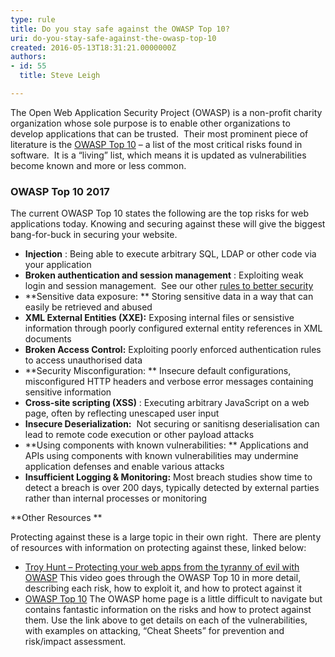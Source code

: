 ```yaml
---
type: rule
title: Do you stay safe against the OWASP Top 10?
uri: do-you-stay-safe-against-the-owasp-top-10
created: 2016-05-13T18:31:21.0000000Z
authors:
- id: 55
  title: Steve Leigh

---
```


The Open Web Application Security Project (OWASP) is a non-profit charity organization whose sole purpose is to enable other organizations to develop applications that can be trusted.  Their most prominent piece of literature is the [OWASP Top 10](https&#58;//www.owasp.org/index.php/Top_10-2017_Top_10) – a list of the most critical risks found in software.  It is a “living” list, which means it is updated as vulnerabilities become known and more or less common.
 
### OWASP Top 10 2017


The current OWASP Top 10 states the following are the top risks for web applications today. Knowing and securing against these will give the biggest bang-for-buck in securing your website.

- **Injection** : Being able to execute arbitrary SQL, LDAP or other code via your application
- **Broken authentication and session management** : Exploiting weak login and session management.  See our other [rules to better security](/_layouts/15/FIXUPREDIRECT.ASPX?WebId=3dfc0e07-e23a-4cbb-aac2-e778b71166a2&amp;TermSetId=07da3ddf-0924-4cd2-a6d4-a4809ae20160&amp;TermId=755d4b67-3a96-4455-9193-1f93102f4042)
- **Sensitive data exposure: ** Storing sensitive data in a way that can easily be retrieved and abused
- **XML External Entities (XXE):** Exposing internal files or sensistive information through poorly configured external entity references in XML documents
- **Broken Access Control:** Exploiting poorly enforced authentication rules to access unauthorised data
- **Security Misconfiguration: ** Insecure default configurations, misconfigured HTTP headers and verbose error messages containing sensitive information
- **Cross-site scripting (XSS)** : Executing arbitrary JavaScript on a web page, often by reflecting unescaped user input
- **Insecure Deserialization:**  Not securing or sanitisng deserialisation can lead to remote code execution or other payload attacks
- **Using components with known vulnerabilities: ** Applications and APIs using components with known vulnerabilities may undermine application defenses and enable various attacks
- **Insufficient Logging & Monitoring:**  Most breach studies show time to detect a breach is over 200 days, typically detected by external parties rather than internal processes or monitoring


**Other Resources **

Protecting against these is a large topic in their own right.  There are plenty of resources with information on protecting against these, linked below:



- [Troy Hunt – Protecting your web apps from the tyranny of evil with OWASP](http&#58;//tv.ssw.com/1492/protecting-your-web-apps-from-the-tyranny-of-evil-with-owasp)
This video goes through the OWASP Top 10 in more detail, describing each risk, how to exploit it, and how to protect against it
- [OWASP Top 10](https&#58;//www.owasp.org/index.php/Category&#58;OWASP_Top_Ten_2017_Project)
The OWASP home page is a little difficult to navigate but contains fantastic information on the risks and how to protect against them. Use the link above to get details on each of the vulnerabilities, with examples on attacking, “Cheat Sheets” for prevention and risk/impact assessment.
